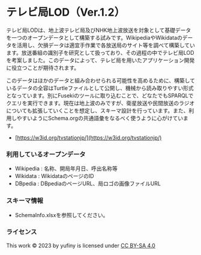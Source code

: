 # テレビ局LOD（Ver.1.2）

テレビ局LODは、地上波テレビ局及びNHK地上波放送を対象として基礎データを一つのオープンデータとして構築する試みです。WikipediaやWikidataのデータを活用し、欠損データは適宜手作業で各放送局のサイト等を調べて構築しています。放送番組の識別子を研究として扱っており、その過程の中でテレビ局LODを考案しました。このデータによって、テレビ局を用いたアプリケーション開発に役立つことが期待されます。

このデータはほかのデータと組み合わせられる可能性を高めるために、構築しているデータの全容はTurtleファイルとして公開し、機械から読み取りやすい形式となっています。別にFusekiのツールに取り込むことで、どなたでもSPARQLでクエリを実行できます。現在は地上波のみですが、衛星放送や民間放送のラジオについても拡張していくことを想定し、スキーマ設計を行っています。また、利用しやすいようにSchema.orgの共通語彙をなるべく使うように心がけています。

- [https://w3id.org/tvstationjp/](https://w3id.org/tvstationjp/)

### 利用しているオープンデータ

- Wikipedia : 名称、開局年月日、呼出名称等
- Wikidata : WikidataのページのID
- DBpedia : DBpediaのページURL、局ロゴの画像ファイルURL

### スキーマ情報

- SchemaInfo.xlsxを参照してください。

### ライセンス

This work © 2023 by yufiny is licensed under [CC BY-SA 4.0](https://creativecommons.org/licenses/by-sa/4.0/deed.ja)